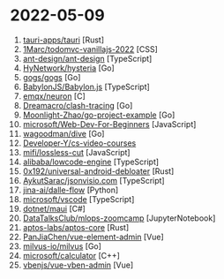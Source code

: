 # 2022-05-09

1. [tauri-apps/tauri](https://github.com/tauri-apps/tauri "Build smaller, faster, and more secure desktop applications with a web frontend.") [Rust]
2. [1Marc/todomvc-vanillajs-2022](https://github.com/1Marc/todomvc-vanillajs-2022 "Vanilla JS TodoMVC App in 2022") [CSS]
3. [ant-design/ant-design](https://github.com/ant-design/ant-design "An enterprise-class UI design language and React UI library") [TypeScript]
4. [HyNetwork/hysteria](https://github.com/HyNetwork/hysteria "Hysteria is a feature-packed network utility optimized for networks of poor quality (e.g. satellite connections, congested public Wi-Fi, connecting from China to servers abroad)") [Go]
5. [gogs/gogs](https://github.com/gogs/gogs "Gogs is a painless self-hosted Git service") [Go]
6. [BabylonJS/Babylon.js](https://github.com/BabylonJS/Babylon.js "Babylon.js is a powerful, beautiful, simple, and open game and rendering engine packed into a friendly JavaScript framework.") [TypeScript]
7. [emqx/neuron](https://github.com/emqx/neuron "Open Source Industrial IoT Connectivity Server") [C]
8. [Dreamacro/clash-tracing](https://github.com/Dreamacro/clash-tracing "") [Go]
9. [Moonlight-Zhao/go-project-example](https://github.com/Moonlight-Zhao/go-project-example "") [Go]
10. [microsoft/Web-Dev-For-Beginners](https://github.com/microsoft/Web-Dev-For-Beginners "24 Lessons, 12 Weeks, Get Started as a Web Developer") [JavaScript]
11. [wagoodman/dive](https://github.com/wagoodman/dive "A tool for exploring each layer in a docker image") [Go]
12. [Developer-Y/cs-video-courses](https://github.com/Developer-Y/cs-video-courses "List of Computer Science courses with video lectures.") 
13. [mifi/lossless-cut](https://github.com/mifi/lossless-cut "The swiss army knife of lossless video/audio editing") [JavaScript]
14. [alibaba/lowcode-engine](https://github.com/alibaba/lowcode-engine "An enterprise-class low-code technology stack with scale-out design / 一套面向扩展设计的企业级低代码技术体系") [TypeScript]
15. [0x192/universal-android-debloater](https://github.com/0x192/universal-android-debloater "Cross-platform GUI written in Rust using ADB to debloat non-rooted android devices. Improve your privacy, the security and battery life of your device.") [Rust]
16. [AykutSarac/jsonvisio.com](https://github.com/AykutSarac/jsonvisio.com "🧩 Visualize your JSON data onto graphs seamlessly.") [TypeScript]
17. [jina-ai/dalle-flow](https://github.com/jina-ai/dalle-flow "A Human-in-the-Loop workflow for creating HD images from text") [Python]
18. [microsoft/vscode](https://github.com/microsoft/vscode "Visual Studio Code") [TypeScript]
19. [dotnet/maui](https://github.com/dotnet/maui ".NET MAUI is the .NET Multi-platform App UI, a framework for building native device applications spanning mobile, tablet, and desktop.") [C#]
20. [DataTalksClub/mlops-zoomcamp](https://github.com/DataTalksClub/mlops-zoomcamp "Free MLOps course from DataTalks.Club") [JupyterNotebook]
21. [aptos-labs/aptos-core](https://github.com/aptos-labs/aptos-core "A layer 1 for everyone!") [Rust]
22. [PanJiaChen/vue-element-admin](https://github.com/PanJiaChen/vue-element-admin "🎉 A magical vue admin https://panjiachen.github.io/vue-element-admin") [Vue]
23. [milvus-io/milvus](https://github.com/milvus-io/milvus "An open-source vector database for scalable similarity search and AI applications.") [Go]
24. [microsoft/calculator](https://github.com/microsoft/calculator "Windows Calculator: A simple yet powerful calculator that ships with Windows") [C++]
25. [vbenjs/vue-vben-admin](https://github.com/vbenjs/vue-vben-admin "A modern vue admin. It is based on Vue3, vite and TypeScript. It's fast！") [Vue]
